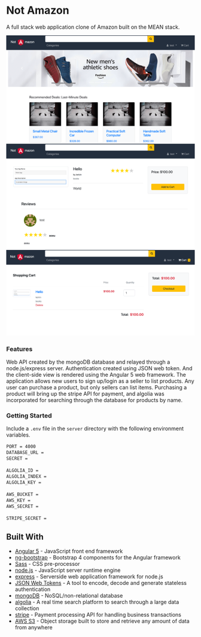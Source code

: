 # Not Amazon

A full stack web application clone of Amazon built on the MEAN stack.

![Screenshot 1](/media/screenshot1.png)
![Screenshot 2](/media/screenshot2.png)
![Screenshot 3](/media/screenshot3.png)

### Features

Web API created by the mongoDB database and relayed through a node.js/express server. Authentication created using JSON web token. And the client-side view is rendered using the Angular 5 web framework.
The application allows new users to sign up/login as a seller to list products. Any user can purchase a product, but only sellers can list items.
Purchasing a product will bring up the stripe API for payment, and algolia was incorporated for searching through the database for products by name.

### Getting Started

Include a `.env` file in the `server` directory with the following environment variables.

```
PORT = 4000
DATABASE_URL =
SECRET =

ALGOLIA_ID =
ALGOLIA_INDEX =
ALGOLIA_KEY =

AWS_BUCKET =
AWS_KEY =
AWS_SECRET =

STRIPE_SECRET =
```

## Built With

* [Angular 5](https://angular.io/) - JavaScript front end framework
* [ng-bootstrap](https://ng-bootstrap.github.io/#/home) - Bootstrap 4 components for the Angular framework
* [Sass](https://sass-lang.com/) - CSS pre-processor
* [node.js](https://nodejs.org/en/) - JavaScript server runtime engine
* [express](https://expressjs.com/) - Serverside web application framework for node.js
* [JSON Web Tokens](https://jwt.io/) - A tool to encode, decode and generate stateless authentication
* [mongoDB](https://www.mongodb.com/) - NoSQL/non-relational database
* [algolia](https://www.algolia.com/) - A real time search platform to search through a large data collection
* [stripe](https://stripe.com/) - Payment processing API for handling business transactions
* [AWS S3](https://aws.amazon.com/s3/) - Object storage built to store and retrieve any amount of data from anywhere
